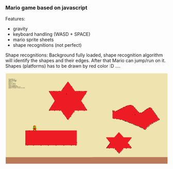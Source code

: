 ### Mario game based on javascript

Features:
* gravity
* keyboard handling (WASD + SPACE)
* mario sprite sheets
* shape recognitions (not perfect)

Shape recognitions:
Background fully loaded, shape recognition algorithm will identify the shapes and their edges.
After that Mario can jump/run on it.
Shapes (platforms) has to be drawn by red color :D ....

![index](pics/mario.png)
